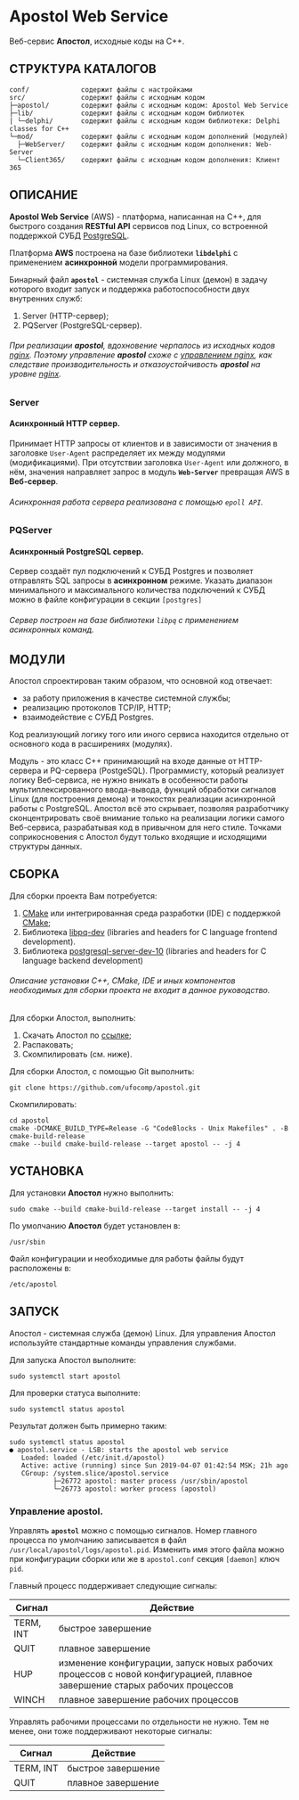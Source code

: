 Apostol Web Service
=

Веб-сервис **Апостол**, исходные коды на C++.

СТРУКТУРА КАТАЛОГОВ
-

    conf/             содержит файлы с настройками
    src/              содержит файлы с исходным кодом
    ├─apostol/        содержит файлы с исходным кодом: Apostol Web Service
    ├─lib/            содержит файлы с исходным кодом библиотек
    | └─delphi/       содержит файлы с исходным кодом библиотеки: Delphi classes for C++
    └─mod/            содержит файлы с исходным кодом дополнений (модулей)
      ├─WebServer/    содержит файлы с исходным кодом дополнения: Web-Server
      └─Client365/    содержит файлы с исходным кодом дополнения: Клиент 365

ОПИСАНИЕ
-

**Apostol Web Service** (AWS) - платформа, написанная на C++, для быстрого создания **RESTful API** 
сервисов под Linux, со встроенной поддержкой СУБД [PostgreSQL](https://www.postgresql.org/).

Платформа **AWS** построена на базе библиотеки **`libdelphi`** с применением **асинхронной** модели программирования.

Бинарный файл **`apostol`** - системная служба Linux (демон) в задачу которого входит запуск и поддержка 
работоспособности двух внутренних служб:

1. Server (HTTP-сервер);
1. PQServer (PostgreSQL-сервер).

###### При реализации **apostol**, вдохновение черпалось из исходных кодов [nginx](http://nginx.org). Поэтому управление **apostol** схоже с [управлением nginx](http://nginx.org/ru/docs/control.html#reconfiguration), как следствие производительность и отказоустойчивость **apostol** на уровне [nginx](http://nginx.org).

### Server

#### **Асинхронный HTTP сервер**.

Принимает HTTP запросы от клиентов и в зависимости от значения в заголовке `User-Agent` распределяет их между модулями 
(модификациями). При отсутствии заголовка `User-Agent` или должного, в нём, значения направляет запрос в модуль 
**`Web-Server`** превращая AWS в **Веб-сервер**.

###### Асинхронная работа сервера реализована с помощью `epoll API`. 

### PQServer

#### **Асинхронный PostgreSQL сервер**.
	
Сервер создаёт пул подключений к СУБД Postgres и позволяет отправлять SQL запросы в **асинхронном** режиме.
Указать диапазон минимального и максимального количества подключений к СУБД можно в файле конфигурации в секции `[postgres]`

###### Сервер построен на базе библиотеки `libpq` с применением асинхронных команд.
	
МОДУЛИ
-

Апостол спроектирован таким образом, что основной код отвечает:
- за работу приложения в качестве системной службы;
- реализацию протоколов TCP/IP, HTTP;
- взаимодействие с СУБД Postgres. 

Код реализующий логику того или иного сервиса находится отдельно от основного кода в расширениях (модулях). 

Модуль - это класс C++ принимающий на входе данные от HTTP-сервера и PQ-сервера (PostgeSQL). Программисту, 
который реализует логику Веб-сервиса, не нужно вникать в особенности работы мультиплексированного ввода-вывода, 
функций обработки сигналов Linux (для построения демона) и тонкостях реализации асинхронной работы с PostgreSQL. 
Апостол всё это скрывает, позволяя разработчику сконцентрировать своё внимание только на реализации логики самого 
Веб-сервиса, разрабатывая код в привычном для него стиле. Точками соприкосновения с Апостол будут только входящие 
и исходящими структуры данных.

СБОРКА
-

Для сборки проекта Вам потребуется:

1. [CMake](https://cmake.org) или интегрированная среда разработки (IDE) с поддержкой [CMake](https://cmake.org);
1. Библиотека [libpq-dev](https://www.postgresql.org/download/) (libraries and headers for C language frontend development).
1. Библиотека [postgresql-server-dev-10](https://www.postgresql.org/download/) (libraries and headers for C language backend development)
###### Описание установки C++, CMake, IDE и иных компонентов необходимых для сборки проекта не входит в данное руководство. 

Для сборки Апостол, выполнить:

1. Скачать Апостол по [ссылке](https://github.com/ufocomp/apostol/archive/master.zip);
1. Распаковать;
1. Скомпилировать (см. ниже).

Для сборки Апостол, с помощью Git выполнить:
~~~
git clone https://github.com/ufocomp/apostol.git
~~~

Скомпилировать:
~~~
cd apostol
cmake -DCMAKE_BUILD_TYPE=Release -G "CodeBlocks - Unix Makefiles" . -B cmake-build-release
cmake --build cmake-build-release --target apostol -- -j 4
~~~

УСТАНОВКА
-

Для установки **Апостол** нужно выполнить:
~~~
sudo cmake --build cmake-build-release --target install -- -j 4
~~~

По умолчанию **Апостол** будет установлен в:
~~~
/usr/sbin
~~~

Файл конфигурации и необходимые для работы файлы будут расположены в: 
~~~
/etc/apostol
~~~

ЗАПУСК
-

Апостол - системная служба (демон) Linux. 
Для управления Апостол используйте стандартные команды управления службами.

Для запуска Апостол выполните:
~~~
sudo systemctl start apostol
~~~

Для проверки статуса выполните:
~~~
sudo systemctl status apostol
~~~

Результат должен быть примерно таким:
~~~
sudo systemctl status apostol
● apostol.service - LSB: starts the apostol web service
   Loaded: loaded (/etc/init.d/apostol)
   Active: active (running) since Sun 2019-04-07 01:42:54 MSK; 21h ago
   CGroup: /system.slice/apostol.service
           ├─26772 apostol: master process /usr/sbin/apostol
           └─26773 apostol: worker process (apostol)
~~~

### **Управление apostol**.

Управлять **`apostol`** можно с помощью сигналов.
Номер главного процесса по умолчанию записывается в файл `/usr/local/apostol/logs/apostol.pid`. 
Изменить имя этого файла можно при конфигурации сборки или же в `apostol.conf` секция `[daemon]` ключ `pid`. 

Главный процесс поддерживает следующие сигналы:

|Сигнал   |Действие          |
|---------|------------------|
|TERM, INT|быстрое завершение|
|QUIT     |плавное завершение|
|HUP	  |изменение конфигурации, запуск новых рабочих процессов с новой конфигурацией, плавное завершение старых рабочих процессов|
|WINCH    |плавное завершение рабочих процессов|	

Управлять рабочими процессами по отдельности не нужно. Тем не менее, они тоже поддерживают некоторые сигналы:

|Сигнал   |Действие          |
|---------|------------------|
|TERM, INT|быстрое завершение|
|QUIT	  |плавное завершение|
